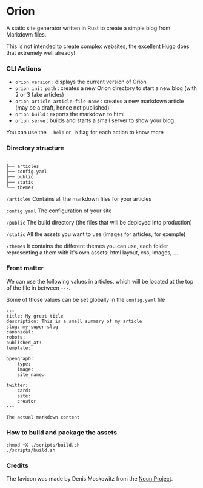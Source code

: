 Orion
=====

A static site generator written in Rust to create a simple blog from Markdown files.

This is not intended to create complex websites, the excellent [Hugo](https://gohugo.io/) does that extremely well already!

### CLI Actions
* `orion version` : displays the current version of Orion
* `orion init path` : creates a new Orion directory to start a new blog (with 2 or 3 fake articles)
* `orion article article-file-name` : creates a new markdown article (may be a draft, hence not published)
* `orion build` : exports the markdown to html
* `orion serve` : builds and starts a small server to show your blog

You can use the `--help` or `-h` flag for each action to know more

### Directory structure
```
.
├── articles
├── config.yaml
├── public
├── static
└── themes
``` 

`/articles`
Contains all the markdown files for your articles

`config.yaml`
The configuration of your site

`/public`
The build directory (the files that will be deployed into production)

`/static`
All the assets you want to use (images for articles, for exemple)

`/themes`
It contains the different themes you can use, each folder representing a them with it's own assets: html layout, css, images, ...

### Front matter
We can use the following values in articles, which will be located at the top of the file in between `---`.

Some of those values can be set globally in the `config.yaml` file

```
---
title: My great title
description: This is a small summary of my article
slug: my-super-slug
canonical:
robots:
published_at:
template:

opengraph:
    type:
    image:
    site_name:

twitter:
    card:
    site:
    creator
---

The actual markdown content
```

### How to build and package the assets

```
chmod +X ./scripts/build.sh
./scripts/build.sh
```

### Credits 

The favicon was made by Denis Moskowitz from the [Noun Project](https://thenounproject.com/term/orion/868269/).
